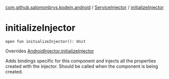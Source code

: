 [com.github.salomonbrys.kodein.android](../index.md) / [ServiceInjector](index.md) / [initializeInjector](.)

# initializeInjector

`open fun initializeInjector(): Unit`

Overrides [AndroidInjector.initializeInjector](../-android-injector/initialize-injector.md)

Adds bindings specific for this component and injects all the properties created with the injector.
Should be called when the component is being created.


